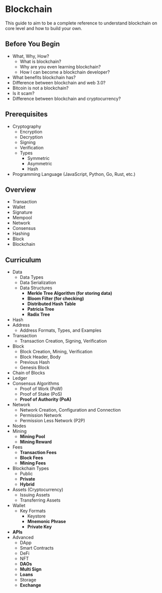 # Blockchain
This guide to aim to be a complete reference to understand blockchain on core level and how to build your own.

## Before You Begin
- What, Why, How?
  - What is blockchain?
  - Why are you even learning blockchain?
  - How I can become a blockchain developer?
- What benefits blockchain has?
- Difference between blockchain and web 3.0?
- Bitcoin is not a blockchain?
- Is it scam?
- Difference between blockchain and cryptocurrency?

## Prerequisites
- Cryptography
  - Encryption
  - Decryption
  - Signing
  - Verification
  - Types
    - Symmetric
    - Asymmetric
    - Hash
- Programming Language (JavaScript, Python, Go, Rust, etc.)

## Overview
- Transaction
- Wallet
- Signature
- Mempool
- Network
- Consensus
- Hashing
- Block
- Blockchain

## Curriculum
- Data
  - Data Types
  - Data Serialization
  - Data Structures
    - **Merkle Tree Algorithm (for storing data)**
    - **Bloom Filter (for checking)**
    - **Distributed Hash Table**
    - **Patricia Tree**
    - **Radix Tree**
- Hash
- Address
  - Address Formats, Types, and Examples
- Transaction
  - Transaction Creation, Signing, Verification
- Block
  - Block Creation, Mining, Verification
  - Block Header, Body
  - Previous Hash
  - Genesis Block
- Chain of Blocks
- Ledger
- Consensus Algorithms
  - Proof of Work (PoW)
  - Proof of Stake (PoS)
  - **Proof of Authority (PoA)**
- Network
  - Network Creation, Configuration and Connection
  - Permission Network
  - Permission Less Network (P2P)
- Nodes
- Mining
  - **Mining Pool**
  - **Mining Reward**
- Fees
  - **Transaction Fees**
  - **Block Fees**
  - **Mining Fees**
- Blockchain Types
  - Public
  - **Private**
  - **Hybrid**
- Assets (Cryptocurrency)
  - Issuing Assets
  - Transferring Assets
- Wallet
  - Key Formats
    - Keystore
    - **Mnemonic Phrase**
    - **Private Key**
- **APIs**
- Advanced
  - DApp
  - Smart Contracts
  - DeFi
  - NFT
  - **DAOs**
  - **Multi Sign**
  - **Loans**
  - Storage
  - **Exchange**
